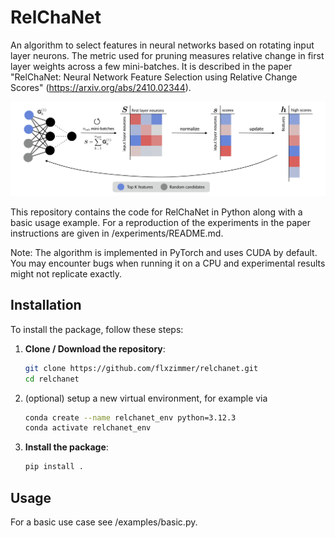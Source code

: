 # RelChaNet

An algorithm to select features in neural networks based on rotating input layer neurons. The metric used for pruning measures relative change in first layer weights across a few mini-batches. It is described in the paper "RelChaNet: Neural Network Feature Selection using Relative Change Scores" (https://arxiv.org/abs/2410.02344).

![Illustration](score.png)

This repository contains the code for RelChaNet in Python along with a basic usage example. 
For a reproduction of the experiments in the paper instructions are given in /experiments/README.md.

Note: The algorithm is implemented in PyTorch and uses CUDA by default. You may encounter bugs when running it on a CPU and experimental results might not replicate exactly. 

## Installation

To install the package, follow these steps:

1. **Clone / Download the repository**:
   ```bash
   git clone https://github.com/flxzimmer/relchanet.git
   cd relchanet
   ```

2. (optional) setup a new virtual environment, for example via
   ```bash
   conda create --name relchanet_env python=3.12.3
   conda activate relchanet_env
   ```

3. **Install the package**:
   ```bash
   pip install .
   ```
   

## Usage

For a basic use case see /examples/basic.py. 


